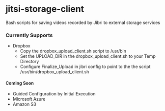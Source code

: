 # jitsi-storage-client
Bash scripts for saving videos recorded by Jibri to external storage services

### Currently Supports ###
* Dropbox
  * Copy the dropbox_upload_client.sh script to /usr/bin
  * Set the UPLOAD_DIR in the dropbox_upload_client.sh to your Temp Directory
  * Configure Finalize_Upload in jibri config to point to the the script /usr/bin/dropbox_upload_client.sh

#### Coming Soon ####
* Guided Configuration by Initial Execution
* Microsoft Azure
* Amazon S3

